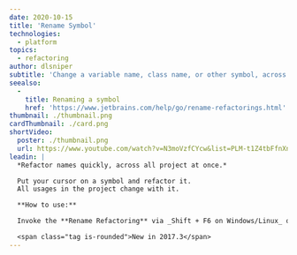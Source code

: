 ```yaml
---
date: 2020-10-15
title: 'Rename Symbol'
technologies:
  - platform
topics:
  - refactoring
author: dlsniper
subtitle: 'Change a variable name, class name, or other symbol, across the project.'
seealso:
  - 
    title: Renaming a symbol
    href: 'https://www.jetbrains.com/help/go/rename-refactorings.html'
thumbnail: ./thumbnail.png
cardThumbnail: ./card.png
shortVideo:
  poster: ./thumbnail.png
  url: https://www.youtube.com/watch?v=N3moVzfCYcw&list=PLM-t1Z4tbFfnXnghmtk6WVz10_pivOw25&index=21&t=0s
leadin: |
  *Refactor names quickly, across all project at once.*

  Put your cursor on a symbol and refactor it.
  All usages in the project change with it.

  **How to use:**

  Invoke the **Rename Refactoring** via _Shift + F6 on Windows/Linux_ or _⇧ + F6 on macOS_.

  <span class="tag is-rounded">New in 2017.3</span>
---
```


